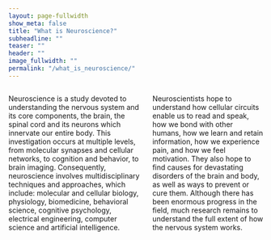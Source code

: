 ```yaml
---
layout: page-fullwidth
show_meta: false
title: "What is Neuroscience?"
subheadline: ""
teaser: ""
header: ""
image_fullwidth: ""
permalink: "/what_is_neuroscience/"
---
```

<div class="row">
<div class="medium-4 medium-push-8 columns" markdown="1">
<!-- Table of contents hidden
<div class="panel radius" markdown="1">
**Table of Contents**
{: #toc }
*  TOC
{:toc}
</div>
-->
</div><!-- /.medium-4.columns -->

<div class="medium-8 medium-pull-4 columns" markdown="1">

Neuroscience is a study devoted to understanding the nervous system and its core components, the brain, the spinal cord and its neurons which innervate our entire body. This investigation occurs at multiple levels, from molecular synapses and cellular networks, to cognition and behavior, to brain imaging. Consequently, neuroscience involves multidisciplinary techniques and approaches, which include: molecular and cellular biology, physiology, biomedicine, behavioral science, cognitive psychology, electrical engineering, computer science and artificial intelligence.

Neuroscientists hope to understand how cellular circuits enable us to read and speak, how we bond with other humans, how we learn and retain information, how we experience pain, and how we feel motivation. They also hope to find causes for devastating disorders of the brain and body, as well as ways to prevent or cure them. Although there has been enormous progress in the field, much research remains to understand the full extent of how the nervous system works.



</div> <!-- end of content column -->
</div> <!-- end of row -->
